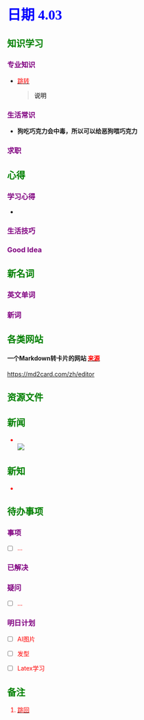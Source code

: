 ## <font color = blue face=楷体 size=6>日期 4.03 </font>

## <font color = green>知识学习 </font>
### <font color = purple>专业知识 </font>
+ <a id = "01-1">  [<font color = red>跳转</font>](#01-2)
   > <font color = o> 说明 </font>
### <font color = purple>生活常识 </font>
+ **狗吃巧克力会中毒，所以可以给恶狗喂巧克力**
### <font color = purple>求职 </font>



## <font color = green>心得 </font>
### <font color = purple>学习心得 </font>
+ 
### <font color = purple>生活技巧 </font>

### <font color = purple>Good Idea </font>



## <font color = green>新名词 </font>
### <font color = purple>英文单词 </font>
### <font color = purple>新词 </font>



## <font color = green>各类网站 </font>
#### 一个Markdown转卡片的网站  [<font color =red> 来源](https://mp.weixin.qq.com/s/XBGKoNECmBuG0xeDIslgRw)
https://md2card.com/zh/editor


## <font color = green>资源文件 </font>


## <font color = green>新闻 </font>
+ <br/> <img src="https://img-s-msn-com.akamaized.net/tenant/amp/entityid/AA1CbWwB.img?w=768&h=511&m=6&x=259&y=109&s=87&d=87">

## <font color = green>新知 </font>
+ 

## <font color = green>待办事项 </font>
### <font color = purple>事项 </font>
- [ ] ...
### <font color = purple>已解决 </font>
### <font color = purple>疑问 </font>
- [ ] ...
### <font color = purple>明日计划 </font>
- [ ] AI图片
- [ ] 发型
- [ ] Latex学习


## <font color = green>备注 </font>
  1. <a id ="01-2">[<font color = red>跳回</font>](#01-1)

<!--stackedit_data:
eyJoaXN0b3J5IjpbMTA0MDcyNTk1NSwtMzQzMDQ2MDg4LC0zNz
g3NjQzOTYsMTUwNzEwMjEsLTc3NDAwMDk1MSwtNTM3ODUxMzk2
LC03NzQwMDA5NTFdfQ==
-->